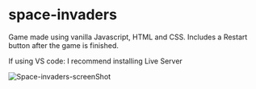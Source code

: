 # space-invaders
Game made using vanilla Javascript, HTML and CSS. 
Includes a Restart button after the game is finished. 

If using VS code: I recommend installing Live Server


![Space-invaders-screenShot](https://github.com/user-attachments/assets/977dbd7c-ef9b-48c6-b587-0d4aedcf6f5d)
